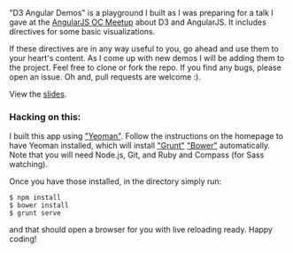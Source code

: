"D3 Angular Demos" is a playground I built as I was preparing for a talk I gave at the [AngularJS OC Meetup](http://www.meetup.com/AngularJS-OC/") about D3 and AngularJS. It includes directives for some basic visualizations.


If these directives are in any way useful to you, go ahead and use them to your heart's content. As I come up with new demos I will be adding them to the project. Feel free to clone or fork the repo. If you find any bugs, please open an issue. Oh and, pull requests are welcome :).

View the [slides]("http://victormejia.github.io/d3-angularoc/#/").

### Hacking on this:
I built this app using ["Yeoman"]("http://yeoman.io"). Follow the instructions on the homepage to have Yeoman installed, which will install ["Grunt"]("http://gruntjs.com") ["Bower"]("http://bower.io") automatically. Note that you will need Node.js, Git, and Ruby and Compass (for Sass watching).

Once you have those installed, in the directory simply run: 

    $ npm install
    $ bower install
    $ grunt serve

and that should open a browser for you with live reloading ready. Happy coding!
